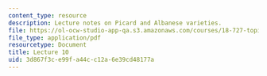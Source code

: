 ```yaml
---
content_type: resource
description: Lecture notes on Picard and Albanese varieties.
file: https://ol-ocw-studio-app-qa.s3.amazonaws.com/courses/18-727-topics-in-algebraic-geometry-algebraic-surfaces-spring-2008/3d867f3ce99fa44cc12a6e39cd48177a_lect10.pdf
file_type: application/pdf
resourcetype: Document
title: Lecture 10
uid: 3d867f3c-e99f-a44c-c12a-6e39cd48177a
---
```

